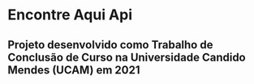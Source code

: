 # Encontre Aqui Api

## Projeto desenvolvido como Trabalho de Conclusão de Curso na Universidade Candido Mendes (UCAM) em 2021
 
